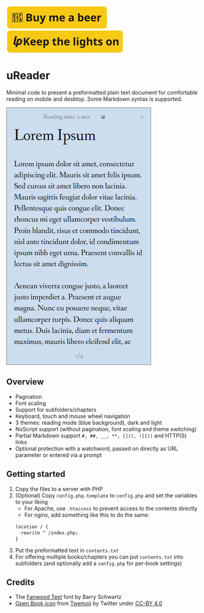 <a href="https://buymeacoff.ee/ltGuillaume"><img title="Donate using Buy Me a Coffee" src="https://raw.githubusercontent.com/ltGuillaume/Resources/master/buybeer.svg"></a> <a href="https://liberapay.com/ltGuillaume/donate"><img title="Donate using Liberapay" src="https://raw.githubusercontent.com/ltGuillaume/Resources/master/liberapay.svg"></a>

# uReader
Minimal code to present a preformatted plain text document for comfortable reading on mobile and desktop. Some Markdown syntax is supported.

![Screenshot](SCREENSHOT.gif)

## Overview
- Pagination
- Font scaling
- Support for subfolders/chapters
- Keyboard, touch and mouse wheel navigation
- 3 themes: reading mode (blue background), dark and light
- NoScript support (without pagination, font scaling and theme switching)
- Partial Markdown support `#, ##, __, **, [](), ![]()` and HTTP(S) links
- Optional protection with a watchword, passed on directly as URL parameter or entered via a prompt

## Getting started
1. Copy the files to a server with PHP
1. (Optional) Copy `config.php.template` to `config.php` and set the variables to your liking
	- For Apache, use `.htaccess` to prevent access to the contents directly
	- For nginx, add something like this to do the same:
	```
    location / {
      rewrite ^ /index.php;
    }
	```
1. Put the preformatted text in `contents.txt`
1. For offering multiple books/chapters you can put `contents.txt` into subfolders (and optionally add a `config.php` for per-book settings)

## Credits
* The [Fanwood Text](https://www.theleagueofmoveabletype.com/fanwood) font by Barry Schwartz
* [Open Book icon](https://favicon.io/emoji-favicons/open-book/) from [Twemoji](https://twemoji.twitter.com) by Twitter under [CC-BY 4.0](https://creativecommons.org/licenses/by/4.0)